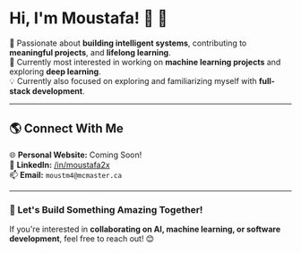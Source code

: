 # **Hi, I'm Moustafa!** 👋 🚀  

🌟 Passionate about **building intelligent systems**, contributing to **meaningful projects**, and **lifelong learning**.  
🔭 Currently most interested in working on **machine learning projects** and exploring **deep learning**.  
💡 Currently also focused on exploring and familiarizing myself with **full-stack development**.  

---

## **🌎 Connect With Me**
🌐 **Personal Website:** Coming Soon!  
💼 **LinkedIn:** [/in/moustafa2x](https://www.linkedin.com/in/moustafa2x/)  
📫 **Email:** `moustm4@mcmaster.ca`  

---

### **🚀 Let's Build Something Amazing Together!**  
If you're interested in **collaborating on AI, machine learning, or software development**, feel free to reach out! 😊  
